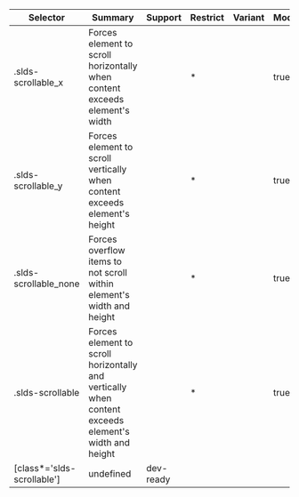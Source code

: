 

| Selector | Summary | Support | Restrict | Variant | Modifier |
|-------|-------|-------|-------|-------|-------|
| .slds-scrollable_x | Forces element to scroll horizontally when content exceeds element's width |   | * |   | true |
| .slds-scrollable_y | Forces element to scroll vertically when content exceeds element's height |   | * |   | true |
| .slds-scrollable_none | Forces overflow items to not scroll within element's width and height |   | * |   | true |
| .slds-scrollable | Forces element to scroll horizontally and vertically when content exceeds element's width and height |   | * |   | true |
| [class*='slds-scrollable'] | undefined | dev-ready |   |   |   |